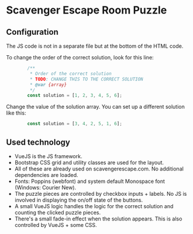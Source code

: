 # Scavenger Escape Room Puzzle

## Configuration

The JS code is not in a separate file but at the bottom of the HTML code.

To change the order of the correct solution, look for this line:

```js
        /**
         * Order of the correct solution
         * TODO: CHANGE THIS TO THE CORRECT SOLUTION
         * @var {array}
         */
        const solution = [1, 2, 3, 4, 5, 6];
```

Change the value of the solution array. You can set up a different solution like this:

```js
        const solution = [3, 4, 2, 5, 1, 6];
```



## Used technology

- VueJS is the JS framework.
- Bootstrap CSS grid and utility classes are used for the layout.
- All of these are already used on scavengerescape.com. No additional dependencies are loaded.
- Fonts: Poppins (webfont) and system default Monospace font (Windows: Courier New).
- The puzzle pieces are controlled by checkbox inputs + labels. No JS is involved in displaying the on/off state of the buttons.
- A small VueJS logic handles the logic for the correct solution and counting the clicked puzzle pieces.
- There's a small fade-in effect when the solution appears. This is also controlled by VueJS + some CSS.